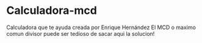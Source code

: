 # Calculadora-mcd
Calculadora que te ayuda creada por Enrique Hernández 
El MCD o maximo comun divisor puede ser tedioso de sacar aqui la solucion!
